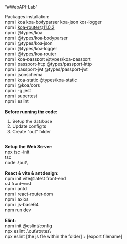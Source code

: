 "#WebAPI-Lab" 

Packages installation:<br />
npm i koa koa-bodyparser koa-json koa-logger <br />
npm i koa-router@11.0.2<br />
npm i @types/koa<br />
npm i @types/koa-bodyparser<br />
npm i @types/koa-json<br />
npm i @types/koa-logger<br />
npm i @types/koa-router<br />
npm i koa-passport @types/koa-passport<br />
npm i passport-http @types/passport-http<br />
npm i passport-jwt @types/passport-jwt<br />
npm i jsonschema<br />
npm i koa-static @types/koa-static<br />
npm i @koa/cors<br />
npm i -g jest <br />
npm i supertest<br />
npm i eslint<br />
<br />
<b>Before running the code:</b><br />
1. Setup the database<br />
2. Update config.ts<br />
3. Create "out" folder<br />
<br />
<b>Setup the Web Server:</b><br />
    npx tsc -init<br />
    tsc<br />
    node .\out\<br />
<br />
<b>React & vite & ant design: </b><br />
    npm init vite@latest front-end<br />
    cd front-end<br />
    npm i antd<br />
    npm i react-router-dom<br />
    npm i axios<br />
    npm i js-base64<br />
    npm run dev<br />
<br />
<b>Elint: </b><br />
    npm init @eslint/config<br />
    npx eslint .\out\routes\<br />
    npx eslint [the js file within the folder] > [export filename]<br />